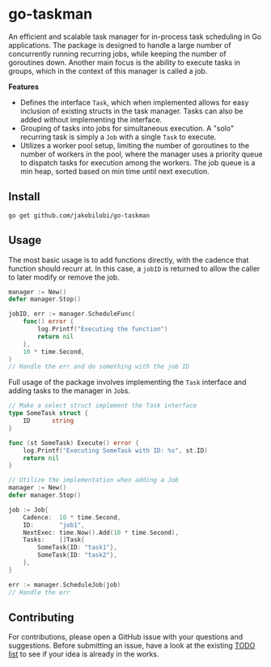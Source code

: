 # go-taskman

An efficient and scalable task manager for in-process task scheduling in Go applications. The package is designed to handle a large number of concurrently running recurring jobs, while keeping the number of goroutines down. Another main focus is the ability to execute tasks in groups, which in the context of this manager is called a job.

**Features**

- Defines the interface `Task`, which when implemented allows for easy inclusion of existing structs in the task manager. Tasks can also be added without implementing the interface.
- Grouping of tasks into jobs for simultaneous execution. A "solo" recurring task is simply a `Job` with a single `Task` to execute.
- Utilizes a worker pool setup, limiting the number of goroutines to the number of workers in the pool, where the manager uses a priority queue to dispatch tasks for execution among the workers. The job queue is a min heap, sorted based on min time until next execution.

## Install

```
go get github.com/jakobilobi/go-taskman
```

## Usage

The most basic usage is to add functions directly, with the cadence that function should recurr at. In this case, a `jobID` is returned to allow the caller to later modify or remove the job.

```go
manager := New()
defer manager.Stop()

jobID, err := manager.ScheduleFunc(
    func() error {
        log.Printf("Executing the function")
        return nil
    },
    10 * time.Second,
)
// Handle the err and do something with the job ID
```

Full usage of the package involves implementing the `Task` interface and adding tasks to the manager in `Job`s.

```go
// Make a select struct implement the Task interface
type SomeTask struct {
	ID      string
}

func (st SomeTask) Execute() error {
	log.Printf("Executing SomeTask with ID: %s", st.ID)
	return nil
}

// Utilize the implementation when adding a Job
manager := New()
defer manager.Stop()

job := Job{
    Cadence:  10 * time.Second,
    ID:       "job1",
    NextExec: time.Now().Add(10 * time.Second),
    Tasks:    []Task{
        SomeTask{ID: "task1"},
        SomeTask{ID: "task2"},
    },
}

err := manager.ScheduleJob(job)
// Handle the err
```

## Contributing

For contributions, please open a GitHub issue with your questions and suggestions. Before submitting an issue, have a look at the existing [TODO list](TODO.md) to see if your idea is already in the works.
